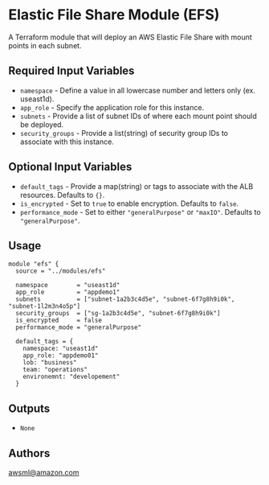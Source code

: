 Elastic File Share Module (EFS)
===========

A Terraform module that will deploy an AWS Elastic File Share with mount points in each subnet.

Required Input Variables
----------------------

- `namespace` - Define a value in all lowercase number and letters only (ex. useast1d).
- `app_role` - Specify the application role for this instance.
- `subnets` - Provide a list of subnet IDs of where each mount point should be deployed.
- `security_groups` - Provide a list(string) of security group IDs to associate with this instance.

Optional Input Variables
----------------------

- `default_tags` - Provide a map(string) or tags to associate with the ALB resources. Defaults to `{}`.
- `is_encrypted` - Set to `true` to enable encryption. Defaults to `false`.
- `performance_mode` - Set to either `"generalPurpose"` or `"maxIO"`. Defaults to `"generalPurpose"`.

Usage
-----

```hcl
module "efs" {
  source = "../modules/efs"

  namespace        = "useast1d"
  app_role         = "appdemo1"
  subnets          = ["subnet-1a2b3c4d5e", "subnet-6f7g8h9i0k", "subnet-1l2m3n4o5p"]
  security_groups  = ["sg-1a2b3c4d5e", "subnet-6f7g8h9i0k"]
  is_encrypted     = false
  performance_mode = "generalPurpose"

  default_tags = {
    namespace: "useast1d"
    app_role: "appdemo01"
    lob: "business"
    team: "operations"
    environemnt: "developement"
  }
```

Outputs
----------------------

- `None`

Authors
----------------------

awsml@amazon.com
